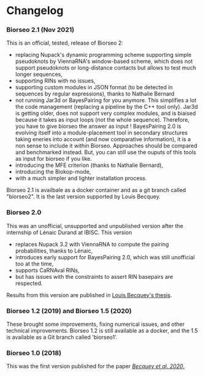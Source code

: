 Changelog
=========================

### Biorseo 2.1 (Nov 2021)
This is an official, tested, release of Biorseo 2:
- replacing Nupack's dynamic programming scheme supporting simple pseudoknots by ViennaRNA's window-based scheme, which does not support pseudoknots or long-distance contacts but allows to test much longer sequences,
- supporting RINs with no issues, 
- supporting custom modules in JSON format (to be detected in sequences by regular expressions), thanks to Nathalie Bernard
- not running Jar3d or BayesPairing for you anymore. This simplifies a lot the code management (replacing a pipeline by the C++ tool only). Jar3d is getting older, does not support very complex modules, and is biaised because it takes as input loops (not the whole sequence). Therefore, you have to give biorseo the answer as input ! BayesPairing 2.0 is evolving itself into a module-placement tool in secondary structures taking eneries into account (and now comparative information), it is a non sense to include it *within* Biorseo. Approaches should be compared and benchmarked instead. But, you can still use the ouputs of this tools as input for biorseo if you like.
- introducing the MFE criterion (thanks to Nathalie Bernard),
- introducing the Biokop-mode,
- with a much simpler and lighter installation process.

Biorseo 2.1 is availbale as a docker container and as a git branch called "biorseo2".
It is the last version supported by Louis Becquey.

### Biorseo 2.0
This was an unofficial, unsupported and unpublished version after the internship of Lénaic Durand at IBISC.
This version 
- replaces Nupack 3.2 with ViennaRNA to compute the pairing probabilities, thanks to Lénaic,
- introduces early support for BayesPairing 2.0, which was still unofficial too at the time,
- supports CaRNAval RINs,
- but has issues with the constraints to assert RIN basepairs are respected.

Results from this version are published in [Louis Becquey's thesis](https://tel.archives-ouvertes.fr/tel-03440181).

### Biorseo 1.2 (2019) and Biorseo 1.5 (2020)
These brought some improvements, fixing numerical issues, and other technical improvements.
Biorseo 1.2 is still available as a docker, and the 1.5 is available as a Git branch called 'biorseo1'.

### Biorseo 1.0 (2018)
This was the first version published for the paper [*Becquey et al. 2020*.](https://doi.org/10.1093/bioinformatics/btz962)